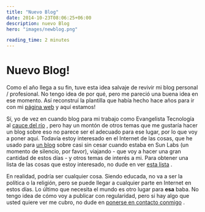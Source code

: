 ```yaml
---
title: "Nuevo Blog"
date: 2014-10-23T08:06:25+06:00
description: nuevo Blog
hero: "images/newblog.png"

reading_time: 2 minutes
---
```

# Nuevo Blog!

Como el año llega a su fin, tuve esta idea salvaje de revivir mi blog personal / profesional. No tengo idea de por qué, pero me pareció una buena idea en ese momento. Así reconstruí la plantilla que había hecho hace años para ir con mi <a href="https://davidgs.com/">página web</a> y aquí estamos!

Sí, yo de vez en cuando blog para mi trabajo como Evangelista Tecnología al <a href="https://blog.riverbed.com/">cauce del río</a> , pero hay un montón de otros temas que me gustaría hacer un blog sobre eso no parece ser el adecuado para ese lugar, por lo que voy a poner aquí. Todavía estoy interesado en el Internet de las cosas, que he usado para <a href="https://blogs.oracle.com/davidgs">un blog</a> sobre casi sin cesar cuando estaba en Sun Labs (un momento de silencio, por favor), viajando - que voy a hacer una gran cantidad de estos días - y otros temas de interés a mi. Para obtener una lista de las cosas que estoy interesado, no dude en ver <a href="/#projects">esta lista</a> .

En realidad, podría ser cualquier cosa. Siendo educada, no va a ser la política o la religión, pero se puede llegar a cualquier parte en Internet en estos días. Lo último que necesita el mundo es otro lugar para <strong>esa</strong> baba. No tengo idea de cómo voy a publicar con regularidad, pero si hay algo que usted quiere ver me cubro, no dude en <a href="mailto:blog@davidgs.com">ponerse en contacto conmigo</a> .
